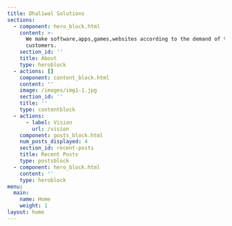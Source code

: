 ```yaml
---
title: Dhaliwal Solutions
sections:
  - component: hero_block.html
    content: >-
      We make software,apps,games,websites according to the demand of the
      customers.
    section_id: ''
    title: About
    type: heroblock
  - actions: []
    component: content_block.html
    content: ''
    image: /images/img1-1.jpg
    section_id: ''
    title: ''
    type: contentblock
  - actions:
      - label: Vision
        url: /vision
    component: posts_block.html
    num_posts_displayed: 4
    section_id: recent-posts
    title: Recent Posts
    type: postsblock
  - component: hero_block.html
    content: ''
    type: heroblock
menu:
  main:
    name: Home
    weight: 1
layout: home
---
```


